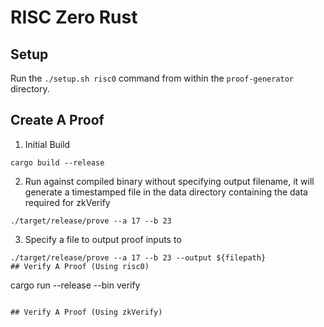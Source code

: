 # RISC Zero Rust

## Setup

Run the `./setup.sh risc0` command from within the `proof-generator` directory.

## Create A Proof

1. Initial Build
```
cargo build --release
```
2. Run against compiled binary without specifying output filename, it will generate a timestamped file in the data directory containing the data required for zkVerify
```
./target/release/prove --a 17 --b 23
```
3. Specify a file to output proof inputs to
```
./target/release/prove --a 17 --b 23 --output ${filepath}
## Verify A Proof (Using risc0)

```
cargo run --release --bin verify
```

## Verify A Proof (Using zkVerify)